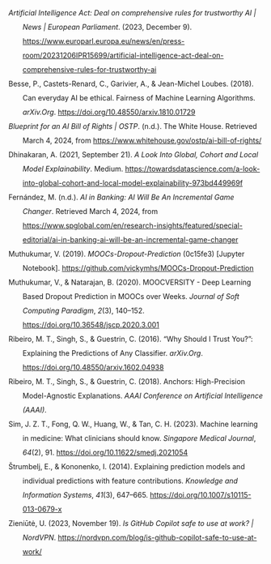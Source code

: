 <!DOCTYPE html PUBLIC "-//W3C//DTD XHTML 1.1//EN" "http://www.w3.org/TR/xhtml11/DTD/xhtml11.dtd">
<html xmlns="http://www.w3.org/1999/xhtml" xml:lang="en">
<head>
<meta http-equiv="Content-Type" content="text/html; charset=utf-8"/>
<title>Bibliography</title>
</head>
<body>
<div class="csl-bib-body" style="line-height: 2; margin-left: 2em; text-indent:-2em;">
  <div class="csl-entry"><i>Artificial Intelligence Act: Deal on comprehensive rules for trustworthy AI | News | European Parliament</i>. (2023, December 9). <a href="https://www.europarl.europa.eu/news/en/press-room/20231206IPR15699/artificial-intelligence-act-deal-on-comprehensive-rules-for-trustworthy-ai">https://www.europarl.europa.eu/news/en/press-room/20231206IPR15699/artificial-intelligence-act-deal-on-comprehensive-rules-for-trustworthy-ai</a></div>
  <span class="Z3988" title="url_ver=Z39.88-2004&amp;ctx_ver=Z39.88-2004&amp;rfr_id=info%3Asid%2Fzotero.org%3A2&amp;rft_val_fmt=info%3Aofi%2Ffmt%3Akev%3Amtx%3Adc&amp;rft.type=webpage&amp;rft.title=Artificial%20Intelligence%20Act%3A%20deal%20on%20comprehensive%20rules%20for%20trustworthy%20AI%20%7C%20News%20%7C%20European%20Parliament&amp;rft.description=MEPs%20reached%20a%20political%20deal%20with%20the%20Council%20on%20a%20bill%20to%20ensure%20AI%20in%20Europe%20is%20safe%2C%20respects%20fundamental%20rights%20and%20democracy%2C%20while%20businesses%20can%20thrive%20and%20expand.&amp;rft.identifier=https%3A%2F%2Fwww.europarl.europa.eu%2Fnews%2Fen%2Fpress-room%2F20231206IPR15699%2Fartificial-intelligence-act-deal-on-comprehensive-rules-for-trustworthy-ai&amp;rft.date=2023-12-09&amp;rft.language=en"></span>
  <div class="csl-entry">Besse, P., Castets-Renard, C., Garivier, A., &amp; Jean-Michel Loubes. (2018). Can everyday AI be ethical. Fairness of Machine Learning Algorithms. <i>arXiv.Org</i>. <a href="https://doi.org/10.48550/arxiv.1810.01729">https://doi.org/10.48550/arxiv.1810.01729</a></div>
  <span class="Z3988" title="url_ver=Z39.88-2004&amp;ctx_ver=Z39.88-2004&amp;rfr_id=info%3Asid%2Fzotero.org%3A2&amp;rft_id=info%3Adoi%2F10.48550%2Farxiv.1810.01729&amp;rft_val_fmt=info%3Aofi%2Ffmt%3Akev%3Amtx%3Ajournal&amp;rft.genre=article&amp;rft.atitle=Can%20everyday%20AI%20be%20ethical.%20Fairness%20of%20Machine%20Learning%20Algorithms&amp;rft.jtitle=arXiv.org&amp;rft.aufirst=Philippe&amp;rft.aulast=Besse&amp;rft.au=Philippe%20Besse&amp;rft.au=Celine%20Castets-Renard&amp;rft.au=Aurelien%20Garivier&amp;rft.au=undefined&amp;rft.date=2018&amp;rft.issn=2331-8422"></span>
  <div class="csl-entry"><i>Blueprint for an AI Bill of Rights | OSTP</i>. (n.d.). The White House. Retrieved March 4, 2024, from <a href="https://www.whitehouse.gov/ostp/ai-bill-of-rights/">https://www.whitehouse.gov/ostp/ai-bill-of-rights/</a></div>
  <span class="Z3988" title="url_ver=Z39.88-2004&amp;ctx_ver=Z39.88-2004&amp;rfr_id=info%3Asid%2Fzotero.org%3A2&amp;rft_val_fmt=info%3Aofi%2Ffmt%3Akev%3Amtx%3Adc&amp;rft.type=webpage&amp;rft.title=Blueprint%20for%20an%20AI%20Bill%20of%20Rights%20%7C%20OSTP&amp;rft.description=Among%20the%20great%20challenges%20posed%20to%20democracy%20today%20is%20the%20use%20of%20technology%2C%20data%2C%20and%20automated%20systems%20in%20ways%20that%20threaten%20the%20rights%20of%20the%20American%20public.%20Too%20often%2C%20these%20tools%20are%20used%20to%20limit%20our%20opportunities%20and%20prevent%20our%20access%20to%20critical%20resources%20or%20services.%20These%20problems%20are%20well%20documented.%20In%20America%20and%20around%E2%80%A6&amp;rft.identifier=https%3A%2F%2Fwww.whitehouse.gov%2Fostp%2Fai-bill-of-rights%2F&amp;rft.language=en-US"></span>
  <div class="csl-entry">Dhinakaran, A. (2021, September 21). <i>A Look Into Global, Cohort and Local Model Explainability</i>. Medium. <a href="https://towardsdatascience.com/a-look-into-global-cohort-and-local-model-explainability-973bd449969f">https://towardsdatascience.com/a-look-into-global-cohort-and-local-model-explainability-973bd449969f</a></div>
  <span class="Z3988" title="url_ver=Z39.88-2004&amp;ctx_ver=Z39.88-2004&amp;rfr_id=info%3Asid%2Fzotero.org%3A2&amp;rft_val_fmt=info%3Aofi%2Ffmt%3Akev%3Amtx%3Adc&amp;rft.type=webpage&amp;rft.title=A%20Look%20Into%20Global%2C%20Cohort%20and%20Local%20Model%20Explainability&amp;rft.description=A%20primer%20on%20the%20different%20levels%20of%20explainability%20and%20how%20each%20can%20be%20used%20across%20the%20ML%20lifecycle&amp;rft.identifier=https%3A%2F%2Ftowardsdatascience.com%2Fa-look-into-global-cohort-and-local-model-explainability-973bd449969f&amp;rft.aufirst=Aparna&amp;rft.aulast=Dhinakaran&amp;rft.au=Aparna%20Dhinakaran&amp;rft.date=2021-09-21&amp;rft.language=en"></span>
  <div class="csl-entry">Fernández, M. (n.d.). <i>AI in Banking: AI Will Be An Incremental Game Changer</i>. Retrieved March 4, 2024, from <a href="https://www.spglobal.com/en/research-insights/featured/special-editorial/ai-in-banking-ai-will-be-an-incremental-game-changer">https://www.spglobal.com/en/research-insights/featured/special-editorial/ai-in-banking-ai-will-be-an-incremental-game-changer</a></div>
  <span class="Z3988" title="url_ver=Z39.88-2004&amp;ctx_ver=Z39.88-2004&amp;rfr_id=info%3Asid%2Fzotero.org%3A2&amp;rft_val_fmt=info%3Aofi%2Ffmt%3Akev%3Amtx%3Adc&amp;rft.type=webpage&amp;rft.title=AI%20in%20Banking%3A%20AI%20Will%20Be%20An%20Incremental%20Game%20Changer&amp;rft.description=Banks%20are%20adopting%20generative%20AI%2C%20which%20promises%20earnings%20growth%2C%20improvements%20to%20decision-making%2C%20and%20better%20risk%20management.&amp;rft.identifier=https%3A%2F%2Fwww.spglobal.com%2Fen%2Fresearch-insights%2Ffeatured%2Fspecial-editorial%2Fai-in-banking-ai-will-be-an-incremental-game-changer&amp;rft.aufirst=Miriam&amp;rft.aulast=Fern%C3%A1ndez&amp;rft.au=Miriam%20Fern%C3%A1ndez&amp;rft.language=en-us"></span>
  <div class="csl-entry">Muthukumar, V. (2019). <i>MOOCs-Dropout-Prediction</i> (0c15fe3) [Jupyter Notebook]. <a href="https://github.com/vickymhs/MOOCs-Dropout-Prediction">https://github.com/vickymhs/MOOCs-Dropout-Prediction</a></div>
  <span class="Z3988" title="url_ver=Z39.88-2004&amp;ctx_ver=Z39.88-2004&amp;rfr_id=info%3Asid%2Fzotero.org%3A2&amp;rft_val_fmt=info%3Aofi%2Ffmt%3Akev%3Amtx%3Adc&amp;rft.type=computerProgram&amp;rft.title=MOOCs-Dropout-Prediction&amp;rft.description=Massive%20Open%20Online%20Courses%20(MOOCs)%20has%20seen%20a%20dramatic%20increase%20of%20participants%20in%20the%20last%20few%20years%20with%20an%20exponential%20growth%20of%20internet%20users%20all%20around%20the%20world.%20Despite%20flexible%20accessibility%2C%20the%20common%20trend%20observed%20in%20each%20course%20is%20that%20the%20number%20of%20active%20participants%20appears%20to%20decrease%20exponentially%20as%20the%20weeks%20progress.%0A%0AThe%20structure%20and%20nature%20of%20the%20courses%20affects%20the%20number%20of%20active%20participants%20directly.%20In%20this%20project%2C%20we%20take%20an%20initial%20step%20to%20use%20the%20deep%20learning%20algorithm%20to%20construct%20the%20dropout%20prediction%20model%20and%20produce%20the%20predicted%20individual%20student%20dropout%20probability.%0A%0AAdditional%20improvements%20are%20made%20to%20optimize%20the%20performance%20of%20the%20dropout%20prediction%20model%20and%20provide%20the%20course%20providers%20with%20appropriate%20interventions%20based%20on%20a%20temporal%20prediction%20mechanism.%20Our%20Exploratory%20Data%20Analysis%20demonstrates%20that%20there%20is%20strong%20correlation%20between%20click%20stream%20actions%20and%20successful%20learner%20outcomes.%20Among%20other%20features%2C%20the%20deep%20learning%20algorithm%20takes%20the%20weekly%20history%20of%20student%20data%20into%20account%20and%20thus%20is%20able%20to%20notice%20changes%20in%20student%20behaviour%20over%20time.&amp;rft.identifier=https%3A%2F%2Fgithub.com%2Fvickymhs%2FMOOCs-Dropout-Prediction&amp;rft.aufirst=Vignesh&amp;rft.aulast=Muthukumar&amp;rft.au=Vignesh%20Muthukumar&amp;rft.date=2019-05-15"></span>
  <div class="csl-entry">Muthukumar, V., &amp; Natarajan, B. (2020). MOOCVERSITY - Deep Learning Based Dropout Prediction in MOOCs over Weeks. <i>Journal of Soft Computing Paradigm</i>, <i>2</i>(3), 140–152. <a href="https://doi.org/10.36548/jscp.2020.3.001">https://doi.org/10.36548/jscp.2020.3.001</a></div>
  <span class="Z3988" title="url_ver=Z39.88-2004&amp;ctx_ver=Z39.88-2004&amp;rfr_id=info%3Asid%2Fzotero.org%3A2&amp;rft_id=info%3Adoi%2F10.36548%2Fjscp.2020.3.001&amp;rft_val_fmt=info%3Aofi%2Ffmt%3Akev%3Amtx%3Ajournal&amp;rft.genre=article&amp;rft.atitle=MOOCVERSITY%20-%20Deep%20Learning%20Based%20Dropout%20Prediction%20in%20MOOCs%20over%20Weeks&amp;rft.jtitle=Journal%20of%20Soft%20Computing%20Paradigm&amp;rft.stitle=JSCP&amp;rft.volume=2&amp;rft.issue=3&amp;rft.aufirst=Vignesh&amp;rft.aulast=Muthukumar&amp;rft.au=Vignesh%20Muthukumar&amp;rft.au=Bhalaji%20Natarajan&amp;rft.date=2020-06-27&amp;rft.pages=140-152&amp;rft.spage=140&amp;rft.epage=152&amp;rft.issn=2582-2640&amp;rft.language=en"></span>
  <div class="csl-entry">Ribeiro, M. T., Singh, S., &amp; Guestrin, C. (2016). “Why Should I Trust You?”: Explaining the Predictions of Any Classifier. <i>arXiv.Org</i>. <a href="https://doi.org/10.48550/arxiv.1602.04938">https://doi.org/10.48550/arxiv.1602.04938</a></div>
  <span class="Z3988" title="url_ver=Z39.88-2004&amp;ctx_ver=Z39.88-2004&amp;rfr_id=info%3Asid%2Fzotero.org%3A2&amp;rft_id=info%3Adoi%2F10.48550%2Farxiv.1602.04938&amp;rft_val_fmt=info%3Aofi%2Ffmt%3Akev%3Amtx%3Ajournal&amp;rft.genre=article&amp;rft.atitle=%22Why%20Should%20I%20Trust%20You%3F%22%3A%20Explaining%20the%20Predictions%20of%20Any%20Classifier&amp;rft.jtitle=arXiv.org&amp;rft.aufirst=Marco%20Tulio&amp;rft.aulast=Ribeiro&amp;rft.au=Marco%20Tulio%20Ribeiro&amp;rft.au=Sameer%20Singh&amp;rft.au=Carlos%20Guestrin&amp;rft.date=2016&amp;rft.issn=2331-8422"></span>
  <div class="csl-entry">Ribeiro, M. T., Singh, S., &amp; Guestrin, C. (2018). Anchors: High-Precision Model-Agnostic Explanations. <i>AAAI Conference on Artificial Intelligence (AAAI)</i>.</div>
  <span class="Z3988" title="url_ver=Z39.88-2004&amp;ctx_ver=Z39.88-2004&amp;rfr_id=info%3Asid%2Fzotero.org%3A2&amp;rft_val_fmt=info%3Aofi%2Ffmt%3Akev%3Amtx%3Abook&amp;rft.genre=proceeding&amp;rft.atitle=Anchors%3A%20High-Precision%20Model-Agnostic%20Explanations&amp;rft.btitle=AAAI%20Conference%20on%20Artificial%20Intelligence%20(AAAI)&amp;rft.aufirst=Marco%20Tulio&amp;rft.aulast=Ribeiro&amp;rft.au=Marco%20Tulio%20Ribeiro&amp;rft.au=Sameer%20Singh&amp;rft.au=Carlos%20Guestrin&amp;rft.date=2018"></span>
  <div class="csl-entry">Sim, J. Z. T., Fong, Q. W., Huang, W., &amp; Tan, C. H. (2023). Machine learning in medicine: What clinicians should know. <i>Singapore Medical Journal</i>, <i>64</i>(2), 91. <a href="https://doi.org/10.11622/smedj.2021054">https://doi.org/10.11622/smedj.2021054</a></div>
  <span class="Z3988" title="url_ver=Z39.88-2004&amp;ctx_ver=Z39.88-2004&amp;rfr_id=info%3Asid%2Fzotero.org%3A2&amp;rft_id=info%3Adoi%2F10.11622%2Fsmedj.2021054&amp;rft_val_fmt=info%3Aofi%2Ffmt%3Akev%3Amtx%3Ajournal&amp;rft.genre=article&amp;rft.atitle=Machine%20learning%20in%20medicine%3A%20what%20clinicians%20should%20know&amp;rft.jtitle=Singapore%20Medical%20Journal&amp;rft.volume=64&amp;rft.issue=2&amp;rft.aufirst=Jordan%20Zheng%20Ting&amp;rft.aulast=Sim&amp;rft.au=Jordan%20Zheng%20Ting%20Sim&amp;rft.au=Qi%20Wei%20Fong&amp;rft.au=Weimin%20Huang&amp;rft.au=Cher%20Heng%20Tan&amp;rft.date=2023-02&amp;rft.pages=91&amp;rft.issn=0037-5675&amp;rft.language=en-US"></span>
  <div class="csl-entry">Štrumbelj, E., &amp; Kononenko, I. (2014). Explaining prediction models and individual predictions with feature contributions. <i>Knowledge and Information Systems</i>, <i>41</i>(3), 647–665. <a href="https://doi.org/10.1007/s10115-013-0679-x">https://doi.org/10.1007/s10115-013-0679-x</a></div>
  <span class="Z3988" title="url_ver=Z39.88-2004&amp;ctx_ver=Z39.88-2004&amp;rfr_id=info%3Asid%2Fzotero.org%3A2&amp;rft_id=info%3Adoi%2F10.1007%2Fs10115-013-0679-x&amp;rft_val_fmt=info%3Aofi%2Ffmt%3Akev%3Amtx%3Ajournal&amp;rft.genre=article&amp;rft.atitle=Explaining%20prediction%20models%20and%20individual%20predictions%20with%20feature%20contributions&amp;rft.jtitle=Knowledge%20and%20Information%20Systems&amp;rft.stitle=Knowl%20Inf%20Syst&amp;rft.volume=41&amp;rft.issue=3&amp;rft.aufirst=Erik&amp;rft.aulast=%C5%A0trumbelj&amp;rft.au=Erik%20%C5%A0trumbelj&amp;rft.au=Igor%20Kononenko&amp;rft.date=2014-12-01&amp;rft.pages=647-665&amp;rft.spage=647&amp;rft.epage=665&amp;rft.issn=0219-3116&amp;rft.language=en"></span>
  <div class="csl-entry">Zieniūtė, U. (2023, November 19). <i>Is GitHub Copilot safe to use at work? | NordVPN</i>. <a href="https://nordvpn.com/blog/is-github-copilot-safe-to-use-at-work/">https://nordvpn.com/blog/is-github-copilot-safe-to-use-at-work/</a></div>
  <span class="Z3988" title="url_ver=Z39.88-2004&amp;ctx_ver=Z39.88-2004&amp;rfr_id=info%3Asid%2Fzotero.org%3A2&amp;rft_val_fmt=info%3Aofi%2Ffmt%3Akev%3Amtx%3Adc&amp;rft.type=webpage&amp;rft.title=Is%20GitHub%20Copilot%20safe%20to%20use%20at%20work%3F%20%7C%20NordVPN&amp;rft.description=GitHub%20Copilot%20is%20a%20cutting-edge%20technology%20designed%20to%20help%20software%20developers%2C%20but%20it%20comes%20with%20risks.%20Is%20GitHub%20copilot%20safe%20to%20use%20at%20work%3F%20Find%20out%20now.&amp;rft.identifier=https%3A%2F%2Fnordvpn.com%2Fblog%2Fis-github-copilot-safe-to-use-at-work%2F&amp;rft.aufirst=Ugn%C4%97&amp;rft.aulast=Zieni%C5%ABt%C4%97&amp;rft.au=Ugn%C4%97%20Zieni%C5%ABt%C4%97&amp;rft.date=2023-11-19&amp;rft.language=en"></span>
</div></body>
</html>
